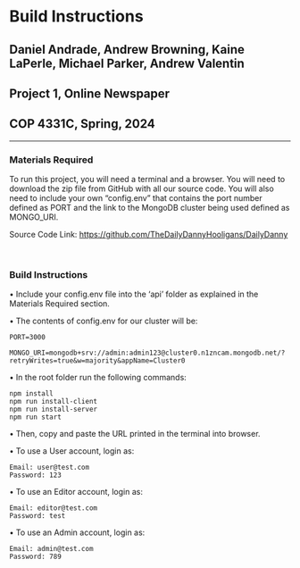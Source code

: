 # Build Instructions


## Daniel Andrade, Andrew Browning, Kaine LaPerle, Michael Parker, Andrew Valentin


## Project 1, Online Newspaper


## COP 4331C, Spring, 2024


________________________________________


### Materials Required

To run this project, you will need a terminal and a browser. You will need to download the zip file from GitHub with all our source code. You will also need to include your own “config.env” that contains the port number defined as PORT and the link to the MongoDB cluster being used defined as MONGO_URI.

Source Code Link: https://github.com/TheDailyDannyHooligans/DailyDanny

 
### Build Instructions

•	Include your config.env file into the ‘api’ folder as explained in the Materials Required section.

•	The contents of config.env for our cluster will be:
```
PORT=3000

MONGO_URI=mongodb+srv://admin:admin123@cluster0.n1zncam.mongodb.net/?retryWrites=true&w=majority&appName=Cluster0
```
•	In the root folder run the following commands:
```
npm install
npm run install-client
npm run install-server
npm run start
```
•	Then, copy and paste the URL printed in the terminal into browser.

•	To use a User account, login as:
```
Email: user@test.com 
Password: 123
```
•	To use an Editor account, login as:
```
Email: editor@test.com 
Password: test
```
•	To use an Admin account, login as:
```
Email: admin@test.com 
Password: 789
```
